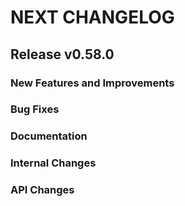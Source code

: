 # NEXT CHANGELOG

## Release v0.58.0

### New Features and Improvements

### Bug Fixes

### Documentation

### Internal Changes

### API Changes
